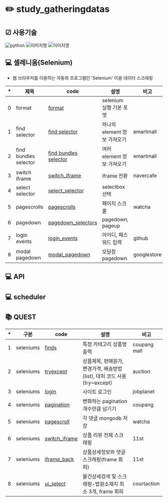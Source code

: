 # ✏️ study_gatheringdatas

## ☑ 사용기술
<img alt="python" src ="https://img.shields.io/badge/PYTHON-3776AB.svg?&style=for-the-badge&logo=PYTHON&logoColor=white"/> <img alt="이미지명" src ="https://img.shields.io/badge/visual studio code-007ACC.svg?&style=for-the-badge&logo=visualstudiocode&logoColor=white"/> <img alt="이미지명" src ="https://img.shields.io/badge/selenium-43B02A.svg?&style=for-the-badge&logo=selenium&logoColor=white"/>


## 💻 셀레니움(Selenium)
- 웹 브라우저를 이용하는 자동화 프로그램인 'Selenium' 이용 데이터 스크래핑

|*|제목|code|설명|비고|
|--|--|--|--|--|
|0|format|[format](./docs/seleniums/formats.py)|selenium 실행 기본 포맷||
|1|find selector|[find selector](./docs/seleniums/emartmall_finds_selector.py)|하나의 element 정보 가져오기|emartmall|
|2|find bundles selector|[find bundles selector](./docs/seleniums/emartmall_find_bundles_selectors.py)|여러 element 정보 가져오기|emartmall|
|3|switch iframe|[switch_iframe](./docs/seleniums/navercafe_switch_iframe.py)|iframe 전환|navercafe|
|4|select selector|[select_selector](./docs/seleniums/ui_select_selector.py)|selectbox 선택||
|5|pagescrolls|[pagescrolls](./docs/seleniums/watcha_pagescrolls_selecctors.py)|페이지 스크롤|watcha|
|6|pagedown|[pagedown_selectors](./docs/seleniums/pagedown_selectors.py)|pagedown, pageup||
|7|login events|[login_events](./docs/seleniums/github_login_events_selector.py)|아이디, 패스워드 입력|github|
|8|modal pagedown|[modal_pagedown](./docs/seleniums/googlestore_NHhealthcare_modal_pagedown_selector.py)|모달창 pagedown|googlestore|


## 💻 API


## 💻 scheduler



## 📚 QUEST
|*|구분|code|설명|비고|
|--|--|--|--|--|
|1|seleniums|[finds](./docs/quests/selenium_coupangmall_finds.py)|특정 카테고리 상품명 출력|coupang mall|
|2|seleniums|[tryexcept](./docs/quests/auction_find_tryexcept_selector.py)|상품제목, 판매원가,변경가격, 배송방법(list), 대처 코드 사용(try~except)|auction|
|3|seleniums|[login](./docs/quests/jobplanet_login_selector.py)|사이트 로그인|jobplanet|
|4|seleniums|[pagination](./docs/quests/coupang_paginations_selectors.py)|변화하는 pagination 개수만큼 넘기기|coupang|
|5|seleniums|[pagescroll](./docs/quests/watcha_comments_pagescrolls_selecctors.py)|각 댓글 mongodb 저장|watcha|
|6|seleniums|[switch_iframe](./docs/quests/11st_switch_iframe.py)|상품 리뷰 전체 스크래핑|11st|
|7|seleniums|[iframe_back](./docs/quests/11st_item_comments_iframe_back.py)|상품상세정보와 댓글 스크래핑(frame 회피)|11st|
|8|seleniums|[ui_select](./docs/quests/courtaction_ui_select.py)|물건상세검색 및 스크래핑-법원소재지 최소 3개, frame 회피|courtaction|




